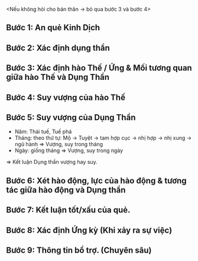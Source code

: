 <Nếu không hỏi cho bản thân -> bỏ qua bước 3 và bước 4>
## Bước 1: An quẻ Kinh Dịch
## Bước 2: Xác định dụng thần
## Bước 3: Xác định hào Thế / Ứng & Mối tương quan giữa hào Thế và Dụng Thần
## Bước 4: Suy vượng của hào Thế
## Bước 5: Suy vượng của Dụng Thần
- Năm: Thái tuế, Tuế phá 
- Tháng: theo thứ tự: Mộ -> Tuyệt -> tam hợp cục -> nhị hợp -> nhị xung -> ngũ hành
		=> Vượng, suy trong tháng
- Ngày: giống tháng
		=> Vượng, suy trong ngày

=> Kết luận Dụng thần vượng hay suy.
## Bước 6: Xét hào động, lực của hào động & tương tác giữa hào động và Dụng thần
## Bước 7: Kết luận tốt/xấu của quẻ.
## Bước 8: Xác định Ứng kỳ (Khi xảy ra sự việc)
## Bước 9: Thông tin bổ trợ. (Chuyên sâu)
